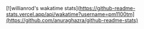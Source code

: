 [![willianrod's wakatime stats](https://github-readme-stats.vercel.app/api/wakatime?username=pm1100tm](https://github.com/anuraghazra/github-readme-stats)
